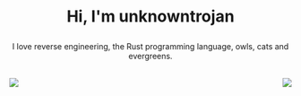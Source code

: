# <p style="text-align: center;">__Hi, I'm unknowntrojan__</p>

<p style="text-align: center;">
I love reverse engineering, the Rust programming language, owls, cats and evergreens.
</p>

<br/>

<div style="display: flex; justify-content: space-between">
<a href="https://github.com/anuraghazra/github-readme-stats" float="left">
  <img align="center" src="https://github-readme-stats.vercel.app/api?username=unknowntrojan&show_icons=true&theme=dark" />
</a>
<a href="https://github.com/anuraghazra/convoychat" float="right">
  <img align="center" src="https://github-readme-stats.vercel.app/api/top-langs/?username=unknowntrojan&show_icons=true&theme=dark&langs_count=4&layout=compact" />
</a>
</div>

